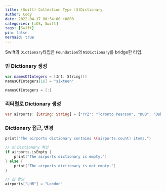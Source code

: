 ```yaml
---
title: (Swift) Collection Type (3)Dictionary
author: Cody
date: 2022-04-17 00:34:00 +0800
categories: [iOS, Swift]
tags: [Swift]
pin: false
mermaid: true
---
```


Swift의 `Dictionary`타입은 `Foundation`의 `NSDictionary`를 bridge한 타입.

### 빈 Dictionary 생성

```swift
var namesOfIntegers = [Int: String]()
namesOfIntegers[16] = "sixteen"

namesOfIntegers = [:]

```

### 리터럴로 Dictionary 생성

```dart
var airports: [String: String] = ["YYZ": "Toronto Pearson", "DUB": "Dublin"]

```

### Dictionary 접근, 변경

```swift
print("The airports dictionary contains \(airports.count) items.")

// 빈 Dictionary 확인
if airports.isEmpty {
    print("The airports dictionary is empty.")
} else {
    print("The airports dictionary is not empty.")
}

// 값 할당
airports["LHR"] = "London"
```